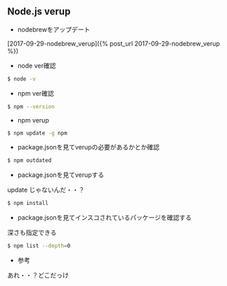 ## Node.js verup

- nodebrewをアップデート

[2017-09-29-nodebrew_verup]({% post_url 2017-09-29-nodebrew_verup %})

- node ver確認

```sh
$ node -v
```

- npm ver確認

```sh
$ npm --version
```

- npm verup

```sh
$ npm update -g npm
```

- package.jsonを見てverupの必要があるかとか確認

```sh
$ npm outdated
```

- package.jsonを見てverupする

update じゃないんだ・・？

```sh
$ npm install
```

- package.jsonを見てインスコされているパッケージを確認する

深さも指定できる

```sh
$ npm list --depth=0
```

- 参考

あれ・・？どこだっけ

